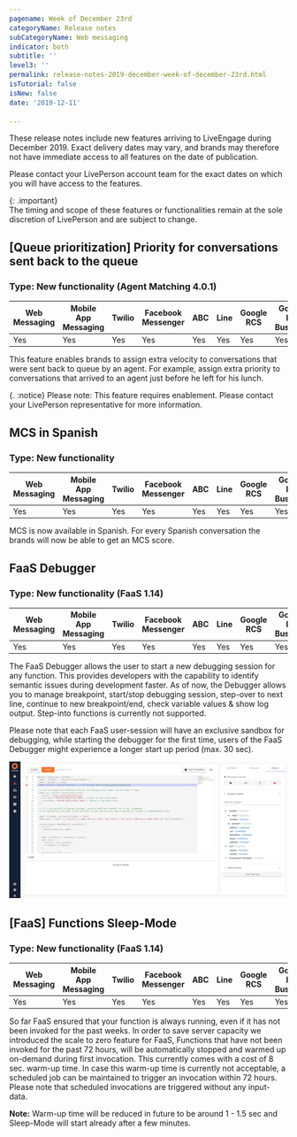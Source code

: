 ```yaml
---
pagename: Week of December 23rd
categoryName: Release notes
subCategoryName: Web messaging
indicator: both
subtitle: ''
level3: ''
permalink: release-notes-2019-december-week-of-december-23rd.html
isTutorial: false
isNew: false
date: '2019-12-11'

---
```

These release notes include new features arriving to LiveEngage during December 2019. Exact delivery dates may vary, and brands may therefore not have immediate access to all features on the date of publication.

Please contact your LivePerson account team for the exact dates on which you will have access to the features.

{: .important}  
The timing and scope of these features or functionalities remain at the sole discretion of LivePerson and are subject to change.

## [Queue prioritization] Priority for conversations sent back to the queue

### Type: New functionality (Agent Matching 4.0.1)

<div class="tablecontainer">
<table class="releasenotes">
<thead>
<tr class="categoryrow">
<th>Web Messaging</th>
<th>Mobile App Messaging</th>
<th>Twilio</th>
<th>Facebook Messenger</th>
<th>ABC</th>
<th>Line</th>
<th>Google RCS</th>
<th>Google My Business</th>
<th>WhatsApp Business</th>
<th>CM</th>
<th>WeChat</th>
<th>Chat</th>
</tr>
</thead>
<tbody>
<tr>
<td>Yes</td>
<td>Yes</td>
<td>Yes</td>
<td>Yes</td>
<td>Yes</td>
<td>Yes</td>
<td>Yes</td>
<td>Yes</td>
<td>Yes</td>
<td>Yes</td>
<td>Yes</td>
<td>No</td>
</tr>
</tbody>
</table>
</div>

This feature enables brands to assign extra velocity to conversations that were sent back to queue by an agent. For example, assign extra priority to conversations that arrived to an agent just before he left for his lunch.

{. :notice} Please note: This feature requires enablement. Please contact your LivePerson representative for more information. 

## MCS in Spanish 

### Type: New functionality 

<div class="tablecontainer">
<table class="releasenotes">
<thead>
<tr class="categoryrow">
<th>Web Messaging</th>
<th>Mobile App Messaging</th>
<th>Twilio</th>
<th>Facebook Messenger</th>
<th>ABC</th>
<th>Line</th>
<th>Google RCS</th>
<th>Google My Business</th>
<th>WhatsApp Business</th>
<th>CM</th>
<th>WeChat</th>
<th>Chat</th>
</tr>
</thead>
<tbody>
<tr>
<td>Yes</td>
<td>Yes</td>
<td>Yes</td>
<td>Yes</td>
<td>Yes</td>
<td>Yes</td>
<td>Yes</td>
<td>Yes</td>
<td>Yes</td>
<td>Yes</td>
<td>Yes</td>
<td>Yes</td>
</tr>
</tbody>
</table>
</div>

MCS is now available in Spanish. For every Spanish conversation the brands will now be able to get an MCS score. 

## FaaS Debugger 

### Type: New functionality (FaaS 1.14)

<div class="tablecontainer">
<table class="releasenotes">
<thead>
<tr class="categoryrow">
<th>Web Messaging</th>
<th>Mobile App Messaging</th>
<th>Twilio</th>
<th>Facebook Messenger</th>
<th>ABC</th>
<th>Line</th>
<th>Google RCS</th>
<th>Google My Business</th>
<th>WhatsApp Business</th>
<th>CM</th>
<th>WeChat</th>
<th>Chat</th>
</tr>
</thead>
<tbody>
<tr>
<td>Yes</td>
<td>Yes</td>
<td>Yes</td>
<td>Yes</td>
<td>Yes</td>
<td>Yes</td>
<td>Yes</td>
<td>Yes</td>
<td>Yes</td>
<td>Yes</td>
<td>N/A</td>
<td>Yes</td>
</tr>
</tbody>
</table>
</div>

The FaaS Debugger allows the user to start a new debugging session for any function. This provides developers with the capability to identify semantic issues during development faster.
As of now, the Debugger allows you to manage breakpoint, start/stop debugging session, step-over to next line, continue to new breakpoint/end, check variable values & show log output. Step-into functions is currently not supported.

Please note that each FaaS user-session will have an exclusive sandbox for debugging, while starting the debugger for the first time, users of the FaaS Debugger might experience a longer start up period (max. 30 sec).

![](img/week-of-december-23rd-2.png)

## [FaaS] Functions Sleep-Mode

### Type: New functionality (FaaS 1.14)

<div class="tablecontainer">
<table class="releasenotes">
<thead>
<tr class="categoryrow">
<th>Web Messaging</th>
<th>Mobile App Messaging</th>
<th>Twilio</th>
<th>Facebook Messenger</th>
<th>ABC</th>
<th>Line</th>
<th>Google RCS</th>
<th>Google My Business</th>
<th>WhatsApp Business</th>
<th>CM</th>
<th>WeChat</th>
<th>Chat</th>
</tr>
</thead>
<tbody>
<tr>
<td>Yes</td>
<td>Yes</td>
<td>Yes</td>
<td>Yes</td>
<td>Yes</td>
<td>Yes</td>
<td>Yes</td>
<td>Yes</td>
<td>Yes</td>
<td>Yes</td>
<td>N/A</td>
<td>Yes</td>
</tr>
</tbody>
</table>
</div>

So far FaaS ensured that your function is always running, even if it has not been invoked for the past weeks. In order to save server capacity we introduced the scale to zero feature for FaaS, Functions that have not been invoked for the past 72 hours, will be automatically stopped and warmed up on-demand during first invocation. This currently comes with a cost of 8 sec. warm-up time. In case this warm-up time is currently not acceptable, a scheduled job can be maintained to trigger an invocation within 72 hours. Please note that scheduled invocations are triggered without any input-data.

**Note:** Warm-up time will be reduced in future to be around 1 - 1.5 sec and Sleep-Mode will start already after a few minutes.

